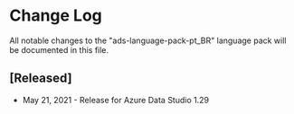 # Change Log
All notable changes to the "ads-language-pack-pt_BR" language pack will be documented in this file.

## [Released]
* May 21, 2021 - Release for Azure Data Studio 1.29
